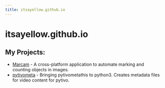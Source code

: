 ```yaml
---
title: itsayellow.github.io
---
```

# itsayellow.github.io

## My Projects:

* [Marcam](https://itsayellow.github.io/marcam) - A cross-platform application to automate marking and counting objects in images. 
* [pytivometa](https://github.com/itsayellow/pytivometa) - Bringing pytivometathis to python3.  Creates metadata files for video content for pytivo.

